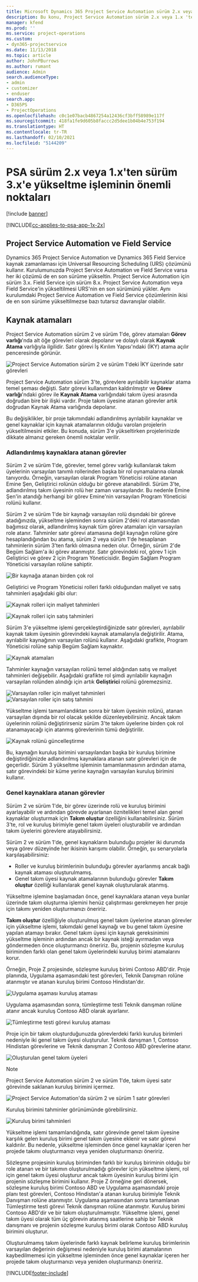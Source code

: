 ```yaml
---
title: Microsoft Dynamics 365 Project Service Automation sürüm 2.x veya 1.x'ten sürüm 3'e yükseltme işleminin önemli noktaları
description: Bu konu, Project Service Automation sürüm 2.x veya 1.x 'ten sürüm 3'e yükseltme işlemi gerçekleştirirken dikkat etmeniz gereken önemli noktalar hakkında bilgi sağlar.
manager: kfend
ms.prod: ''
ms.service: project-operations
ms.custom:
- dyn365-projectservice
ms.date: 11/13/2018
ms.topic: article
author: JohnPBurrows
ms.author: rumant
audience: Admin
search.audienceType:
- admin
- customizer
- enduser
search.app:
- D365PS
- ProjectOperations
ms.openlocfilehash: c0c1e07bacb4867254a12436cf3bff58989e117f
ms.sourcegitcommit: 418fa1fe9d605b8faccc2d5dee1b04b4e753f194
ms.translationtype: HT
ms.contentlocale: tr-TR
ms.lasthandoff: 02/10/2021
ms.locfileid: "5144209"
---
```

# <a name="upgrade-considerations---psa-version-2x-or-1x-to-version-3"></a>PSA sürüm 2.x veya 1.x'ten sürüm 3.x'e yükseltme işleminin önemli noktaları

[!include [banner](../includes/psa-now-project-operations.md)]

[!INCLUDE[cc-applies-to-psa-app-1x-2x](../includes/cc-applies-to-psa-app-1x-2x.md)]

## <a name="project-service-automation-and-field-service"></a>Project Service Automation ve Field Service
Dynamics 365 Project Service Automation ve Dynamics 365 Field Service kaynak zamanlaması için Universal Resourcing Scheduling (URS) çözümünü kullanır. Kurulumunuzda Project Service Automation ve Field Service varsa her iki çözümü de en son sürüme yükseltin. Project Service Automation için sürüm 3.x. Field Service için sürüm 8.x. Project Service Automation veya Field Service'in yükseltilmesi URS'nin en son sürümünü yükler. Aynı kurulumdaki Project Service Automation ve Field Service çözümlerinin ikisi de en son sürüme yükseltilmezse bazı tutarsız davranışlar olabilir.

## <a name="resource-assignments"></a>Kaynak atamaları
Project Service Automation sürüm 2 ve sürüm 1'de, görev atamaları **Görev varlığı**'nda alt öğe görevleri olarak depolanır ve dolaylı olarak **Kaynak Atama** varlığıyla ilgilidir. Satır görevi İş Kırılım Yapısı'ndaki (İKY) atama açılır penceresinde görünür.

![Project Service Automation sürüm 2 ve sürüm 1'deki İKY üzerinde satır görevleri](media/upgrade-line-task-01.png)

Project Service Automation sürüm 3'te, görevlere ayrılabilir kaynaklar atama temel şeması değişti. Satır görevi kullanımdan kaldırılmıştır ve **Görev varlığı**'ndaki görev ile **Kaynak Atama** varlığındaki takım üyesi arasında doğrudan bire bir ilişki vardır. Proje takım üyesine atanan görevler artık doğrudan Kaynak Atama varlığında depolanır.  

Bu değişiklikler, bir proje takımındaki adlandırılmış ayrılabilir kaynaklar ve genel kaynaklar için kaynak atamalarının olduğu varolan projelerin yükseltilmesini etkiler. Bu konuda, sürüm 3'e yükseltirken projelerinizde dikkate almanız gereken önemli noktalar verilir. 

### <a name="tasks-assigned-to-named-resources"></a>Adlandırılmış kaynaklara atanan görevler
Sürüm 2 ve sürüm 1'de, görevler, temel görev varlığı kullanılarak takım üyelerinin varsayılan tanımlı rollerinden başka bir rol oynamalarına olanak tanıyordu. Örneğin, varsayılan olarak Program Yöneticisi rolüne atanan Emine Şen, Geliştirici rolünün olduğu bir göreve atanabilirdi. Sürüm 3'te, adlandırılmış takım üyesinin rolü her zaman varsayılandır. Bu nedenle Emine Şen'in atandığı herhangi bir görev Emine'nin varsayılan Program Yöneticisi rolünü kullanır.

Sürüm 2 ve sürüm 1'de bir kaynağı varsayılan rolü dışındaki bir göreve atadığınızda, yükseltme işleminden sonra sürüm 2'deki rol atamasından bağımsız olarak, adlandırılmış kaynak tüm görev atamaları için varsayılan role atanır. Tahminler satır görevi atamasına değil kaynağın rolüne göre hesaplandığından bu atama, sürüm 2 veya sürüm 1'de hesaplanan tahminlerin sürüm 3'ten farklı olmasına neden olur. Örneğin, sürüm 2'de Begüm Sağlam'a iki görev atanmıştır. Satır görevindeki rol, görev 1 için Geliştirici ve görev 2 için Program Yöneticisidir. Begüm Sağlam Program Yöneticisi varsayılan rolüne sahiptir.

![Bir kaynağa atanan birden çok rol](media/upgrade-multiple-roles-02.png)

Geliştirici ve Program Yöneticisi rolleri farklı olduğundan maliyet ve satış tahminleri aşağıdaki gibi olur:

![Kaynak rolleri için maliyet tahminleri](media/upggrade-cost-estimates-03.png)

![Kaynak rolleri için satış tahminleri](media/upgrade-sales-estimates-04.png)

Sürüm 3'e yükseltme işlemi gerçekleştirdiğinizde satır görevleri, ayrılabilir kaynak takım üyesinin görevindeki kaynak atamalarıyla değiştirilir. Atama, ayrılabilir kaynağının varsayılan rolünü kullanır. Aşağıdaki grafikte, Program Yöneticisi rolüne sahip Begüm Sağlam kaynaktır.

![Kaynak atamaları](media/resource-assignment-v2-05.png)

Tahminler kaynağın varsayılan rolünü temel aldığından satış ve maliyet tahminleri değişebilir. Aşağıdaki grafikte rol şimdi ayrılabilir kaynağın varsayılan rolünden alındığı için artık **Geliştirici** rolünü göremezsiniz.

![Varsayılan roller için maliyet tahminleri](media/resource-assignment-cost-estimate-06.png)
![Varsayılan roller için satış tahmini](media/resource-assignment-sales-estimate-07.png)

Yükseltme işlemi tamamlandıktan sonra bir takım üyesinin rolünü, atanan varsayılan dışında bir rol olacak şekilde düzenleyebilirsiniz. Ancak takım üyelerinin rolünü değiştirirseniz sürüm 3'te takım üyelerine birden çok rol atanamayacağı için atanmış görevlerinin tümü değiştirilir.

![Kaynak rolünü güncelleştirme](media/resource-role-assignment-08.png)

Bu, kaynağın kuruluş birimini varsayılandan başka bir kuruluş birimine değiştirdiğinizde adlandırılmış kaynaklara atanan satır görevleri için de geçerlidir. Sürüm 3 yükseltme işleminin tamamlanmasının ardından atama, satır görevindeki bir küme yerine kaynağın varsayılan kuruluş birimini kullanır.

### <a name="tasks-assigned-to-generic-resources"></a>Genel kaynaklara atanan görevler
Sürüm 2 ve sürüm 1'de, bir görev üzerinde rolü ve kuruluş birimini ayarlayabilir ve ardından görevde ayarlanan öznitelikleri temel alan genel kaynaklar oluşturmak için **Takım oluştur** özelliğini kullanabilirsiniz. Sürüm 3'te, rol ve kuruluş birimiyle genel takım üyeleri oluşturabilir ve ardından takım üyelerini görevlere atayabilirsiniz.

Sürüm 2 ve sürüm 1'de, genel kaynakların bulunduğu projeler iki durumda veya görev düzeyinde her ikisinin karışımı olabilir. Örneğin, şu senaryolarla karşılaşabilirsiniz:

- Roller ve kuruluş birimlerinin bulunduğu görevler ayarlanmış ancak bağlı kaynak ataması oluşturulmamış.
- Genel takım üyesi kaynak atamalarının bulunduğu görevler **Takım oluştur** özelliği kullanılarak genel kaynak oluşturularak atanmış.

Yükseltme işlemine başlamadan önce, genel kaynaklara atanan veya bunlar üzerinde takım oluşturma işlemini henüz çalıştırması gerekmeyen her proje için takımı yeniden oluşturmanızı öneririz.

**Takım oluştur** özelliğiyle oluşturulmuş genel takım üyelerine atanan görevler için yükseltme işlemi, takımdaki genel kaynağı ve bu genel takım üyesine yapılan atamayı bırakır. Genel takım üyesi için kaynak gereksinimini yükseltme işleminin ardından ancak bir kaynak isteği ayırmadan veya göndermeden önce oluşturmanızı öneririz. Bu, projenin sözleşme kuruluş biriminden farklı olan genel takım üyelerindeki kuruluş birimi atamalarını korur.

Örneğin, Proje Z projesinde, sözleşme kuruluş birimi Contoso ABD'dir. Proje planında, Uygulama aşamasındaki test görevleri, Teknik Danışman rolüne atanmıştır ve atanan kuruluş birimi Contoso Hindistan'dır.

![Uygulama aşaması kuruluş ataması](media/org-unit-assignment-09.png)

Uygulama aşamasından sonra, tümleştirme testi Teknik danışman rolüne atanır ancak kuruluş Contoso ABD olarak ayarlanır.  

![Tümleştirme testi görevi kuruluş ataması](media/org-unit-generate-team-10.png)

Proje için bir takım oluşturduğunuzda görevlerdeki farklı kuruluş birimleri nedeniyle iki genel takım üyesi oluşturulur. Teknik danışman 1, Contoso Hindistan görevlerine ve Teknik danışman 2 Contoso ABD görevlerine atanır.  

![Oluşturulan genel takım üyeleri](media/org-unit-assignments-multiple-resources-11.png)

> [!NOTE]
> Project Service Automation sürüm 2 ve sürüm 1'de, takım üyesi satır görevinde saklanan kuruluş birimini içermez.

![Project Service Automation'da sürüm 2 ve sürüm 1 satır görevleri](media/line-tasks-12.png)

Kuruluş birimini tahminler görünümünde görebilirsiniz. 

![Kuruluş birimi tahminleri](media/org-unit-estimates-view-13.png)
 
Yükseltme işlemi tamamlandığında, satır görevinde genel takım üyesine karşılık gelen kuruluş birimi genel takım üyesine eklenir ve satır görevi kaldırılır. Bu nedenle, yükseltme işleminden önce genel kaynaklar içeren her projede takımı oluşturmanızı veya yeniden oluşturmanızı öneririz.

Sözleşme projesinin kuruluş biriminden farklı bir kuruluş biriminin olduğu bir role atanan ve bir takımın oluşturulmadığı görevler için yükseltme işlemi, rol için genel takım üyesi oluşturur ancak takım üyesinin kuruluş birimi için projenin sözleşme birimini kullanır. Proje Z örneğine geri dönersek, sözleşme kuruluş birimi Contoso ABD ve Uygulama aşamasındaki proje planı test görevleri, Contoso Hindistan'a atanan kuruluş birimiyle Teknik Danışman rolüne atanmıştır. Uygulama aşamasından sonra tamamlanan Tümleştirme testi görevi Teknik danışman rolüne atanmıştır. Kuruluş birimi Contoso ABD'dir ve bir takım oluşturulmamıştır. Yükseltme işlemi, genel takım üyesi olarak tüm üç görevin atanmış saatlerine sahip bir Teknik danışmanı ve projenin sözleşme kuruluş birimi olarak Contoso ABD kuruluş birimini oluşturur.   
 
Oluşturulmamış takım üyelerinde farklı kaynak belirleme kuruluş birimlerinin varsayılan değerinin değişmesi nedeniyle kuruluş birimi atamalarının kaybedilmemesi için yükseltme işleminden önce genel kaynaklar içeren her projede takım oluşturmanızı veya yeniden oluşturmanızı öneririz.



[!INCLUDE[footer-include](../includes/footer-banner.md)]